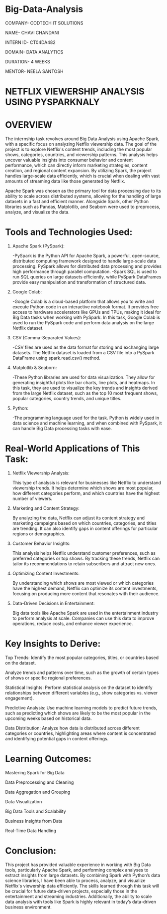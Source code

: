# Big-Data-Analysis

COMPANY- CODTECH IT SOLUTIONS

NAME- CHAVI CHANDANI

INTERN ID- CT04DA482

DOMAIN- DATA ANALYTICS

DURATION- 4 WEEKS

MENTOR- NEELA SANTOSH


# NETFLIX VIEWERSHIP ANALYSIS USING PYSPARKNALY
# OVERVIEW

The internship task revolves around Big Data Analysis using Apache Spark, with a specific focus on analyzing Netflix viewership data. The goal of the project is to explore Netflix's content trends, including the most popular shows, categories, countries, and viewership patterns. This analysis helps uncover valuable insights into consumer behavior and content performance, which can directly inform marketing strategies, content creation, and regional content expansion. By utilizing Spark, the project handles large-scale data efficiently, which is crucial when dealing with vast amounts of streaming data like those generated by Netflix.

Apache Spark was chosen as the primary tool for data processing due to its ability to scale across distributed systems, allowing for the handling of large datasets in a fast and efficient manner. Alongside Spark, other Python libraries such as Pandas, Matplotlib, and Seaborn were used to preprocess, analyze, and visualize the data.

# Tools and Technologies Used:
1. Apache Spark (PySpark):

   -PySpark is the Python API for Apache Spark, a powerful, open-source, distributed computing framework designed to handle large-scale data processing. 
    PySpark allows for distributed data processing and provides high performance through parallel computation.
   -Spark SQL is used to run SQL queries on large datasets efficiently, while PySpark DataFrames provide easy manipulation and transformation of structured 
    data.

2. Google Colab:

   -Google Colab is a cloud-based platform that allows you to write and execute Python code in an interactive notebook format. It provides free access to 
    hardware accelerators like GPUs and TPUs, making it ideal for Big Data tasks when working with PySpark. In this task, Google Colab is used to run the 
    PySpark code and perform data analysis on the large Netflix dataset.

3. CSV (Comma-Separated Values):

   -CSV files are used as the data format for storing and exchanging large datasets. The Netflix dataset is loaded from a CSV file into a PySpark DataFrame 
   using spark.read.csv() method.

4. Matplotlib & Seaborn:

   -These Python libraries are used for data visualization. They allow for generating insightful plots like bar charts, line plots, and heatmaps. In this 
   task, they are used to visualize the key trends and insights derived from the large Netflix dataset, such as the top 10 most frequent shows, popular 
   categories, country trends, and unique titles.

5. Python:

   -The programming language used for the task. Python is widely used in data science and machine learning, and when combined with PySpark, it can handle 
   Big Data processing tasks with ease.

# Real-World Applications of This Task:
1. Netflix Viewership Analysis:

   This type of analysis is relevant for businesses like Netflix to understand viewership trends. It helps determine which shows are most popular, how 
   different categories perform, and which countries have the highest number of viewers.


2. Marketing and Content Strategy:

   By analyzing the data, Netflix can adjust its content strategy and marketing campaigns based on which countries, categories, and titles are trending. It 
   can also identify gaps in content offerings for particular regions or demographics.


3. Customer Behavior Insights:

   This analysis helps Netflix understand customer preferences, such as preferred categories or top shows. By tracking these trends, Netflix can tailor its 
   recommendations to retain subscribers and attract new ones.


4. Optimizing Content Investments:

   By understanding which shows are most viewed or which categories have the highest demand, Netflix can optimize its content investments, focusing on 
   producing more content that resonates with their audience.


5. Data-Driven Decisions in Entertainment:

   Big data tools like Apache Spark are used in the entertainment industry to perform analysis at scale. Companies can use this data to improve operations, 
   reduce costs, and enhance viewer experience.

# Key Insights to Derive:

Top Trends:
Identify the most popular categories, titles, or countries based on the dataset.

Analyze trends and patterns over time, such as the growth of certain types of shows or specific regional preferences.


Statistical Insights:
Perform statistical analysis on the dataset to identify relationships between different variables (e.g., show categories vs. viewer engagement).


Predictive Analysis:
Use machine learning models to predict future trends, such as predicting which shows are likely to be the most popular in the upcoming weeks based on historical data.


Data Distribution:
Analyze how data is distributed across different categories or countries, highlighting areas where content is concentrated and identifying potential gaps in content offerings.

# Learning Outcomes:
Mastering Spark for Big Data

Data Preprocessing and Cleaning

Data Aggregation and Grouping

Data Visualization

Big Data Tools and Scalability

Business Insights from Data

Real-Time Data Handling

# Conclusion:
This project has provided valuable experience in working with Big Data tools, particularly Apache Spark, and performing complex analyses to extract insights from large datasets. By combining Spark with Python’s data science libraries, I have been able to process, analyze, and visualize Netflix's viewership data efficiently. The skills learned through this task will be crucial for future data-driven projects, especially those in the entertainment and streaming industries. Additionally, the ability to scale data analysis with tools like Spark is highly relevant in today’s data-driven business environment.
